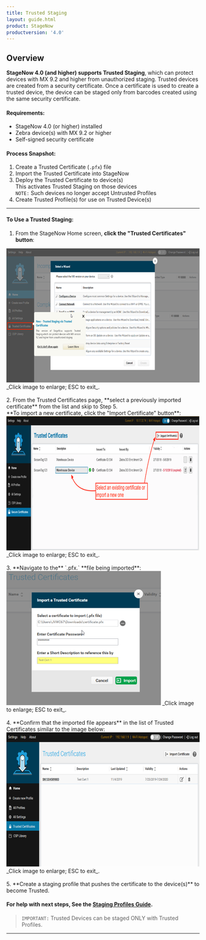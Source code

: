```yaml
---
title: Trusted Staging
layout: guide.html
product: StageNow
productversion: '4.0'
---
```


## Overview

**StageNow 4.0 (and higher) supports Trusted Staging**, which can protect devices with MX 9.2 and higher from unauthorized staging. Trusted devices are created from a security certificate. Once a certificate is used to create a trusted device, the device can be staged only from barcodes created using the same security certificate.

#### Requirements: 

* StageNow 4.0 (or higher) installed
* Zebra device(s) with MX 9.2 or higher
* Self-signed security certificate

#### Process Snapshot:

1. Create a Trusted Certificate (`.pfx`) file 
2. Import the Trusted Certificate into StageNow
3. Deploy the Trusted Certificate to device(s)<br> 
 This activates Trusted Staging on those devices<br>
 `NOTE:` Such devices no longer accept Untrusted Profiles
4. Create Trusted Profile(s) for use on Trusted Device(s)

-----

#### To Use a Trusted Staging:

1. From the StageNow Home screen, **click the "Trusted Certificates" button**: 
 <img alt="image" style="height:350px" src="SN4_01.png"/>
 _Click image to enlarge; ESC to exit_.<br>
<br>
2. From the Trusted Certificates page, **select a previously imported certificate** from the list and skip to Step 5.<br> **To import a new certificate, click the "Import Certificate" button**:  
 <img alt="image" style="height:350px" src="SN4_12.png"/>
 _Click image to enlarge; ESC to exit_.<br>
<br>
3. **Navigate to the** `.pfx.` **file being imported**:
  <img alt="image" style="height:350px" src="SN4_03.png"/>
  _Click image to enlarge; ESC to exit_.<br>
<br>
4. **Confirm that the imported file appears** in the list of Trusted Certificates similar to the image below:   
  <img alt="image" style="height:350px" src="SN4_04.png"/>
  _Click image to enlarge; ESC to exit_.<br>
<br>
5. **Create a staging profile that pushes the certificate to the device(s)** to become Trusted.

#### For help with next steps, See the [Staging Profiles Guide](../stagingprofiles). 

> `IMPORTANT:` Trusted Devices can be staged ONLY with Trusted Profiles. 


<!-- 
  <img alt="image" style="height:250px" src="SN4_05.png"/>
  _Click image to enlarge; ESC to exit_.<br>
<br>
6. 
 ![img](SN4_10.png)<br>
7. 
 ![img](SN4_11.png)<br>
 -->

-----

